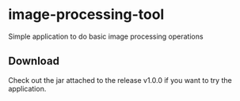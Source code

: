 # image-processing-tool
Simple application to do basic image processing operations

## Download
Check out the jar attached to the release v1.0.0 if you want to try the application.
